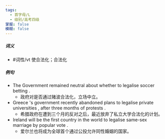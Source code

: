 ```yaml
---
tags:
  - 首字母/L
  - 级别/高考四级
掌握: false
模糊: false
---
```

##### 词义
- #词性/vt  使合法化；合法化
##### 例句
- The Government remained neutral about whether to legalise soccer betting .
	- 政府对是否通过赌波合法化，立场中立。
- Greece 's government recently abandoned plans to legalise private universities , after three months of protests .
	- 希腊政府在遭到三个月的反对之后，最近放弃了私立大学合法化的计划。
- Ireland will be the first country in the world to legalise same-sex marriage by popular vote .
	- 爱尔兰也将成为全球首个通过公投允许同性婚姻的国家。
